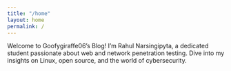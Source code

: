 ```yaml
---
title: "/home"
layout: home
permalink: /
---
```


Welcome to Goofygiraffe06’s Blog! I’m Rahul Narsingipyta, a dedicated student passionate about web and network penetration testing. Dive into my insights on Linux, open source, and the world of cybersecurity.

